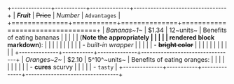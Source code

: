 +--------------+-----------+--------------+---------------------------------+
| **_Fruit_**  | ~~Price~~ | _Number_     | `Advantages`                    |
+==============+===========+==============+=================================+
| *Bananas~1~* | $1.34     | 12~units~    | Benefits of eating bananas      |
|              |           |              | (**Note the appropriately       |
|              |           |              | rendered block markdown**):     |
|              |           |              |                                 |
|              |           |              | - _built-in wrapper_            |
|              |           |              | - ~~**bright color**~~          |
|              |           |              |                                 |
|              |           |              |                                 |
+--------------+-----------+--------------+---------------------------------+
| *Oranges~2~* | $2.10     | 5^10^~units~ | Benefits of eating oranges:     |
|              |           |              |                                 |
|              |           |              | - **cures** scurvy              |
|              |           |              | - `tasty`                       |
+--------------+-----------+--------------+---------------------------------+
